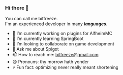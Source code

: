 ### Hi there 👋

You can call me bitfreeze.<br>I'm an experienced developer in many <span title="Java, Javascript, ECMAScript,
Lua, Skript, Python,
C, C++, C#, Assembly 80x86/88,
Basic, Visual Basic, VBA,
DBase, Clipper, JDE">***languages***</span>.

- 🔭 I’m currently working on plugins for AlfheimMC
- 🌱 I’m currently learning SpringBoot
- 👯 I’m looking to collaborate on game development
- 💬 Ask me about Spigot
- 📫 How to reach me: bitfreeze@gmail.com
- 😄 Pronouns: thy morrow hath yonder
- ⚡ Fun fact: optimizing never really meant shortening

<!--
**bitfreeze-dev/bitfreeze-dev** is a ✨ _special_ ✨ repository because its `README.md` (this file) appears on your GitHub profile.

Here are some ideas to get you started:
- 🔭 I’m currently working on plugins for AlfheimMC
- 🌱 I’m currently learning SpringBoot
- 👯 I’m looking to collaborate on games
- 💬 Ask me about Spigot and optimization
- 📫 How to reach me: bitfreeze.dev@gmail.com
- 😄 Pronouns: thy morrow hath yonder
- ⚡ Fun fact: optimizing never really meant shortening

-->
